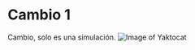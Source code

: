 # Cambio 1
Cambio, solo es una simulación.
![Image of Yaktocat](https://octodex.github.com/images/yaktocat.png)
